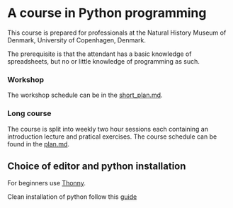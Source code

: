 # A course in Python programming
This course is prepared for professionals at the Natural History Museum of Denmark, University of Copenhagen, Denmark.

The prerequisite is that the attendant has a basic knowledge of spreadsheets, but no or little knowledge of programming as such.

### Workshop
The workshop schedule can be in the [short_plan.md](short_plan.md).

### Long course
The course is split into weekly two hour sessions each containing an introduction lecture and pratical exercises.
The course schedule can be found in the [plan.md](plan.md).

## Choice of editor and python installation
For beginners use [Thonny](https://thonny.org/).

Clean installation of python follow this [guide](https://wiki.python.org/moin/BeginnersGuide/Download)
